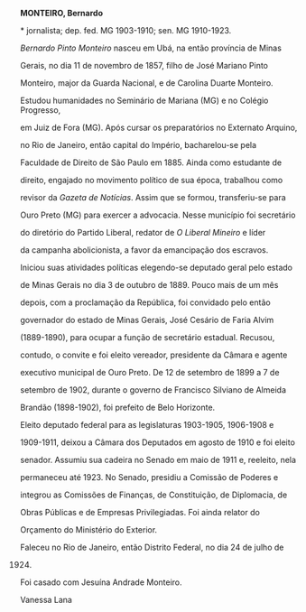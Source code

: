 **MONTEIRO, Bernardo**



\* jornalista; dep. fed. MG 1903-1910; sen. MG 1910-1923.



*Bernardo Pinto Monteiro* nasceu em Ubá, na então província de Minas

Gerais, no dia 11 de novembro de 1857, filho de José Mariano Pinto

Monteiro, major da Guarda Nacional, e de Carolina Duarte Monteiro.



Estudou humanidades no Seminário de Mariana (MG) e no Colégio Progresso,

em Juiz de Fora (MG). Após cursar os preparatórios no Externato Arquino,

no Rio de Janeiro, então capital do Império, bacharelou-se pela

Faculdade de Direito de São Paulo em 1885. Ainda como estudante de

direito, engajado no movimento político de sua época, trabalhou como

revisor da *Gazeta de Notícias*. Assim que se formou, transferiu-se para

Ouro Preto (MG) para exercer a advocacia. Nesse município foi secretário

do diretório do Partido Liberal, redator de *O Liberal Mineiro* e líder

da campanha abolicionista, a favor da emancipação dos escravos.



Iniciou suas atividades políticas elegendo-se deputado geral pelo estado

de Minas Gerais no dia 3 de outubro de 1889. Pouco mais de um mês

depois, com a proclamação da República, foi convidado pelo então

governador do estado de Minas Gerais, José Cesário de Faria Alvim

(1889-1890), para ocupar a função de secretário estadual. Recusou,

contudo, o convite e foi eleito vereador, presidente da Câmara e agente

executivo municipal de Ouro Preto. De 12 de setembro de 1899 a 7 de

setembro de 1902, durante o governo de Francisco Silviano de Almeida

Brandão (1898-1902), foi prefeito de Belo Horizonte.



Eleito deputado federal para as legislaturas 1903-1905, 1906-1908 e

1909-1911, deixou a Câmara dos Deputados em agosto de 1910 e foi eleito

senador. Assumiu sua cadeira no Senado em maio de 1911 e, reeleito, nela

permaneceu até 1923. No Senado, presidiu a Comissão de Poderes e

integrou as Comissões de Finanças, de Constituição, de Diplomacia, de

Obras Públicas e de Empresas Privilegiadas. Foi ainda relator do

Orçamento do Ministério do Exterior.



Faleceu no Rio de Janeiro, então Distrito Federal, no dia 24 de julho de

1924.



Foi casado com Jesuína Andrade Monteiro.



Vanessa Lana



